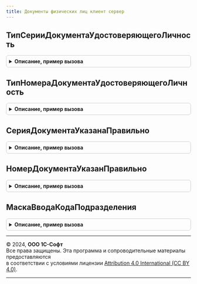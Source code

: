 ```yaml
---
title: Документы физических лиц клиент сервер
---
```



## ТипСерииДокументаУдостоверяющегоЛичность
<details style="margin: 1em 0; padding: 0.5em; border: 1px solid #ccc; border-radius: 6px;">

<summary style="font-weight: bold; cursor: pointer;">Описание, пример вызова</summary>

```bsl

// Возвращает тип серии документа удостоверяющего личность.
//
// Параметры:
//	ВидДокумента - СправочникСсылка.ВидыДокументовФизическихЛиц
//
// Возвращаемое значение:
//	Число	- тип серии для документа, 0 - требований к серии нет.
//
Функция ТипСерииДокументаУдостоверяющегоЛичность(ВидДокумента) Экспорт
```

Пример вызова
```bsl
Результат = ДокументыФизическихЛицКлиентСервер.ТипСерииДокументаУдостоверяющегоЛичность(ВидДокумента) 
```
</details>

## ТипНомераДокументаУдостоверяющегоЛичность
<details style="margin: 1em 0; padding: 0.5em; border: 1px solid #ccc; border-radius: 6px;">

<summary style="font-weight: bold; cursor: pointer;">Описание, пример вызова</summary>

```bsl

// Возвращает тип номера документа удостоверяющего личность.
//
// Параметры:
//	ВидДокумента - СправочникСсылка.ВидыДокументовФизическихЛиц
//
// Возвращаемое значение:
//	Число	- тип номера для документа, 0 - требований к номеру нет.
//
Функция ТипНомераДокументаУдостоверяющегоЛичность(ВидДокумента) Экспорт
```

Пример вызова
```bsl
Результат = ДокументыФизическихЛицКлиентСервер.ТипНомераДокументаУдостоверяющегоЛичность(ВидДокумента) 
```
</details>

## СерияДокументаУказанаПравильно
<details style="margin: 1em 0; padding: 0.5em; border: 1px solid #ccc; border-radius: 6px;">

<summary style="font-weight: bold; cursor: pointer;">Описание, пример вызова</summary>

```bsl

// Проверяет, что серия документа для переданного вида документа указана правильно.
//
// Параметры:
//	ВидДокумента - СправочникСсылка.ВидыДокументовФизическихЛиц	- вид документа, для которого необходимо
//																проверить правильность серии.
//	Серия - Строка												- серия документа.
//	ТекстОшибки - Строка										- текст ошибки, если серия указана неправильно.
//
// Возвращаемое значение:
//	Булево - результат проверки, Истина - правильно, Ложь - нет.
//
Функция СерияДокументаУказанаПравильно(ВидДокумента, Знач Серия , ТекстОшибки) Экспорт
```

Пример вызова
```bsl
Результат = ДокументыФизическихЛицКлиентСервер.СерияДокументаУказанаПравильно(ВидДокумента, Серия, ТекстОшибки) 
```
</details>

## НомерДокументаУказанПравильно
<details style="margin: 1em 0; padding: 0.5em; border: 1px solid #ccc; border-radius: 6px;">

<summary style="font-weight: bold; cursor: pointer;">Описание, пример вызова</summary>

```bsl

// Проверяет, что номер документа для переданного вида документа указан правильно.
//
// Параметры:
//	ВидДокумента - СправочникСсылка.ВидыДокументовФизическихЛиц	- вид документа, для которого необходимо
//																проверить правильность номера.
//	Номер - Строка												- номер документа.
//	ТекстОшибки - Строка										- текст ошибки, если номер указан неправильно.
//
// Возвращаемое значение:
//	Булево - результат проверки, Истина - правильно, Ложь - нет.
//
Функция НомерДокументаУказанПравильно(ВидДокумента, Знач Номер, ТекстОшибки) Экспорт
```

Пример вызова
```bsl
Результат = ДокументыФизическихЛицКлиентСервер.НомерДокументаУказанПравильно(ВидДокумента, Номер, ТекстОшибки) 
```
</details>

## МаскаВводаКодаПодразделения
<details style="margin: 1em 0; padding: 0.5em; border: 1px solid #ccc; border-radius: 6px;">

<summary style="font-weight: bold; cursor: pointer;">Описание, пример вызова</summary>

```bsl

// Возвращает маску для поля ввода кода подразделения
//
// Параметры:
//	ВидДокумента - СправочникСсылка.ВидыДокументовФизическихЛиц	- вид документа.
//
// Возвращаемое значение:
//	Строка
//
Функция МаскаВводаКодаПодразделения(ВидДокумента) Экспорт
```

Пример вызова
```bsl
Результат = ДокументыФизическихЛицКлиентСервер.МаскаВводаКодаПодразделения(ВидДокумента) 
```
</details>

---

© 2024, **ООО 1С-Софт**  
Все права защищены. Эта программа и сопроводительные материалы предоставляются  
в соответствии с условиями лицензии [Attribution 4.0 International (CC BY 4.0)](https://creativecommons.org/licenses/by/4.0/legalcode).

---
